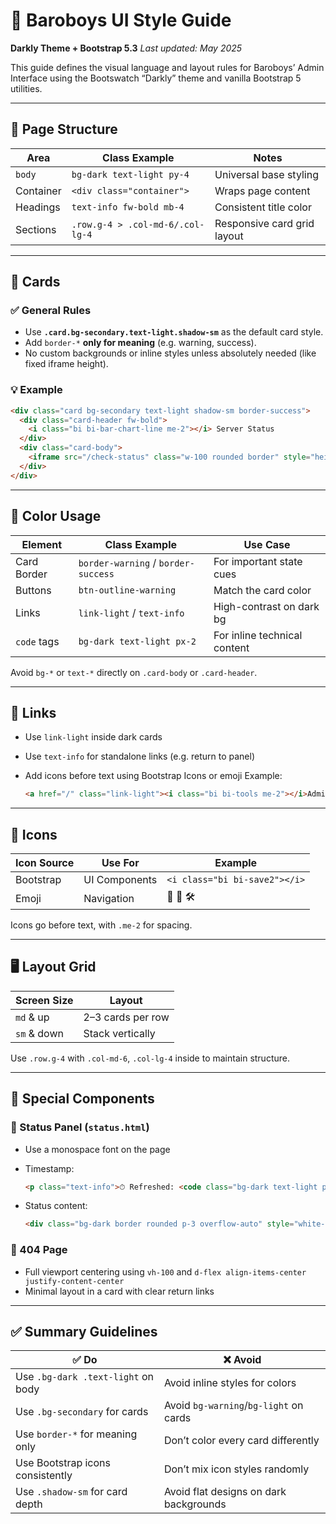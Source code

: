 # 🎨 Baroboys UI Style Guide

**Darkly Theme + Bootstrap 5.3**
*Last updated: May 2025*

This guide defines the visual language and layout rules for Baroboys’ Admin Interface using the Bootswatch “Darkly” theme and vanilla Bootstrap 5 utilities.

---

## 📄 Page Structure

| Area      | Class Example                    | Notes                       |
| --------- | -------------------------------- | --------------------------- |
| `body`    | `bg-dark text-light py-4`        | Universal base styling      |
| Container | `<div class="container">`        | Wraps page content          |
| Headings  | `text-info fw-bold mb-4`         | Consistent title color      |
| Sections  | `.row.g-4 > .col-md-6/.col-lg-4` | Responsive card grid layout |

---

## 🧱 Cards

### ✅ General Rules

* Use **`.card.bg-secondary.text-light.shadow-sm`** as the default card style.
* Add `border-*` **only for meaning** (e.g. warning, success).
* No custom backgrounds or inline styles unless absolutely needed (like fixed iframe height).

### 💡 Example

```html
<div class="card bg-secondary text-light shadow-sm border-success">
  <div class="card-header fw-bold">
    <i class="bi bi-bar-chart-line me-2"></i> Server Status
  </div>
  <div class="card-body">
    <iframe src="/check-status" class="w-100 rounded border" style="height: 250px;"></iframe>
  </div>
</div>
```

---

## 🎯 Color Usage

| Element     | Class Example                       | Use Case                     |
| ----------- | ----------------------------------- | ---------------------------- |
| Card Border | `border-warning` / `border-success` | For important state cues     |
| Buttons     | `btn-outline-warning`               | Match the card color         |
| Links       | `link-light` / `text-info`          | High-contrast on dark bg     |
| `code` tags | `bg-dark text-light px-2`           | For inline technical content |

Avoid `bg-*` or `text-*` directly on `.card-body` or `.card-header`.

---

## 🔗 Links

* Use `link-light` inside dark cards
* Use `text-info` for standalone links (e.g. return to panel)
* Add icons before text using Bootstrap Icons or emoji
  Example:

  ```html
  <a href="/" class="link-light"><i class="bi bi-tools me-2"></i>Admin Panel</a>
  ```

---

## 🧭 Icons

| Icon Source | Use For       | Example                       |
| ----------- | ------------- | ----------------------------- |
| Bootstrap   | UI Components | `<i class="bi bi-save2"></i>` |
| Emoji       | Navigation    | 🧭 🔧 🛠                      |

Icons go before text, with `.me-2` for spacing.

---

## 🖥 Layout Grid

| Screen Size | Layout            |
| ----------- | ----------------- |
| `md` & up   | 2–3 cards per row |
| `sm` & down | Stack vertically  |

Use `.row.g-4` with `.col-md-6`, `.col-lg-4` inside to maintain structure.

---

## 🧪 Special Components

### 🔄 Status Panel (`status.html`)

* Use a monospace font on the page
* Timestamp:

  ```html
  <p class="text-info">⏱ Refreshed: <code class="bg-dark text-light px-2 rounded">{{ timestamp }}</code></p>
  ```
* Status content:

  ```html
  <div class="bg-dark border rounded p-3 overflow-auto" style="white-space: pre-wrap;">{{ status }}</div>
  ```

### 🚫 404 Page

* Full viewport centering using `vh-100` and `d-flex align-items-center justify-content-center`
* Minimal layout in a card with clear return links

---

## ✅ Summary Guidelines

| ✅ Do                               | ❌ Avoid                                |
| ---------------------------------- | -------------------------------------- |
| Use `.bg-dark .text-light` on body | Avoid inline styles for colors         |
| Use `.bg-secondary` for cards      | Avoid `bg-warning`/`bg-light` on cards |
| Use `border-*` for meaning only    | Don’t color every card differently     |
| Use Bootstrap icons consistently   | Don’t mix icon styles randomly         |
| Use `.shadow-sm` for card depth    | Avoid flat designs on dark backgrounds |
